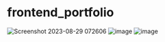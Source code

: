 ﻿# frontend_portfolio
![Screenshot 2023-08-29 072606](https://github.com/IIIIIlll/frontend_portfolio/assets/119638960/f6fc26b4-0c4b-4888-b7d7-722142508180)
![image](https://github.com/IIIIIlll/frontend_portfolio/assets/119638960/4be018d8-e14f-4735-ad53-3b1de99d561b)
![image](https://github.com/IIIIIlll/frontend_portfolio/assets/119638960/79e08439-2af0-4e3b-a7d8-d41d281cee98)
